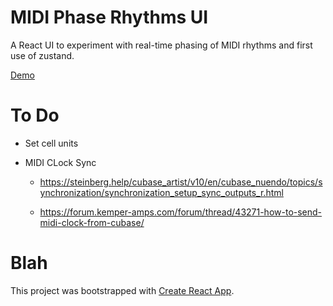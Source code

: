 # MIDI Phase Rhythms UI

A React UI to experiment with real-time phasing of MIDI rhythms and first use of zustand.

[Demo](https://leegee.github.io/midi-phase-ui-experiment/)

# To Do

* Set cell units

*  MIDI CLock Sync

   * https://steinberg.help/cubase_artist/v10/en/cubase_nuendo/topics/synchronization/synchronization_setup_sync_outputs_r.html

   * https://forum.kemper-amps.com/forum/thread/43271-how-to-send-midi-clock-from-cubase/


# Blah

This project was bootstrapped with [Create React App](https://github.com/facebook/create-react-app).
